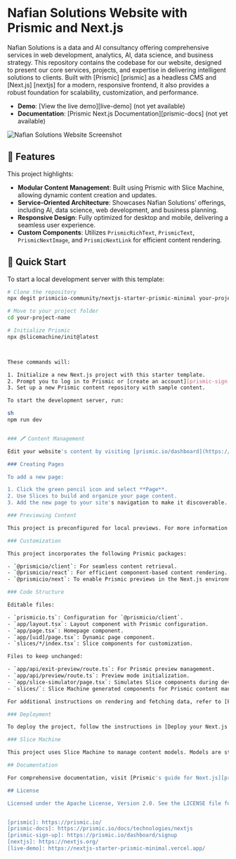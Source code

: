 # Nafian Solutions Website with Prismic and Next.js

Nafian Solutions is a data and AI consultancy offering comprehensive services in web development, analytics, AI, data science, and business strategy. This repository contains the codebase for our website, designed to present our core services, projects, and expertise in delivering intelligent solutions to clients. Built with [Prismic] [prismic] as a headless CMS and [Next.js] [nextjs] for a modern, responsive frontend, it also provides a robust foundation for scalability, customization, and performance.

- **Demo**: [View the live demo][live-demo] (not yet available)
- **Documentation**: [Prismic Next.js Documentation][prismic-docs] (not yet available)

![Nafian Solutions Website Screenshot](https://user-images.githubusercontent.com/31219208/228821412-fdde92b2-c13c-4287-b799-611fa96a5fd6.png)

## 🌟 Features

This project highlights:
- **Modular Content Management**: Built using Prismic with Slice Machine, allowing dynamic content creation and updates.
- **Service-Oriented Architecture**: Showcases Nafian Solutions’ offerings, including AI, data science, web development, and business planning.
- **Responsive Design**: Fully optimized for desktop and mobile, delivering a seamless user experience.
- **Custom Components**: Utilizes `PrismicRichText`, `PrismicText`, `PrismicNextImage`, and `PrismicNextLink` for efficient content rendering.

## 🚀 Quick Start

To start a local development server with this template:

```sh
# Clone the repository
npx degit prismicio-community/nextjs-starter-prismic-minimal your-project-name

# Move to your project folder
cd your-project-name

# Initialize Prismic
npx @slicemachine/init@latest



These commands will:

1. Initialize a new Next.js project with this starter template.
2. Prompt you to log in to Prismic or [create an account][prismic-sign-up].
3. Set up a new Prismic content repository with sample content.

To start the development server, run:

sh
npm run dev


### 🖊️ Content Management

Edit your website's content by visiting [prismic.io/dashboard](https://prismic.io/dashboard), selecting your repository, and making changes.

### Creating Pages

To add a new page:

1. Click the green pencil icon and select **Page**.
2. Use Slices to build and organize your page content.
3. Add the new page to your site's navigation to make it discoverable.

### Previewing Content

This project is preconfigured for local previews. For more information on setting up previews for production or staging, refer to [Preview Drafts in Next.js](https://prismic.io/docs/technologies/preview-content-nextjs).

### Customization

This project incorporates the following Prismic packages:

- `@prismicio/client`: For seamless content retrieval.
- `@prismicio/react`: For efficient component-based content rendering.
- `@prismicio/next`: To enable Prismic previews in the Next.js environment.

### Code Structure

Editable files:

- `prismicio.ts`: Configuration for `@prismicio/client`.
- `app/layout.tsx`: Layout component with Prismic configuration.
- `app/page.tsx`: Homepage component.
- `app/[uid]/page.tsx`: Dynamic page component.
- `slices/*/index.tsx`: Slice components for customization.

Files to keep unchanged:

- `app/api/exit-preview/route.ts`: For Prismic preview management.
- `app/api/preview/route.ts`: Preview mode initialization.
- `app/slice-simulator/page.tsx`: Simulates Slice components during development.
- `slices/`: Slice Machine generated components for Prismic content management.

For additional instructions on rendering and fetching data, refer to [Fetch Data in Next.js](https://prismic.io/docs/technologies/fetch-data-nextjs) and [Template Content in Next.js](https://prismic.io/docs/technologies/template-content-nextjs).

### Deployment

To deploy the project, follow the instructions in [Deploy your Next.js App](https://prismic.io/docs/technologies/deploy-nextjs).

### Slice Machine

This project uses Slice Machine to manage content models. Models are stored locally and synced with Prismic. Learn more in [Model Content in Next.js](https://prismic.io/docs/technologies/model-content-nextjs).

## Documentation

For comprehensive documentation, visit [Prismic's guide for Next.js][prismic-docs] and the [technical references for Prismic packages](https://prismic.io/docs/technologies/technical-references).

## License

Licensed under the Apache License, Version 2.0. See the LICENSE file for details.


[prismic]: https://prismic.io/
[prismic-docs]: https://prismic.io/docs/technologies/nextjs
[prismic-sign-up]: https://prismic.io/dashboard/signup
[nextjs]: https://nextjs.org/
[live-demo]: https://nextjs-starter-prismic-minimal.vercel.app/
